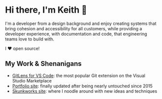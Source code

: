 # Hi there, I'm Keith 👋

I'm a developer from a design background and enjoy creating systems that bring cohesion and accessibility for all customers, while providing a developer experience, with documentation and code, that engineering teams love to build with.

I ❤️ open source!

## My Work & Shenanigans

- [GitLens for VS Code](https://marketplace.visualstudio.com/items?itemName=eamodio.gitlens): the most popular Git extension on the Visual Studio Marketplace
- [Portfolio site](https://keithdaulton.com/): finally updated after being nearly untouched since 2015
- [Skunkworks site](https://d13.github.io/): where I noodle around with new ideas and techniques

<!--
**d13/d13** is a ✨ _special_ ✨ repository because its `README.md` (this file) appears on your GitHub profile.

Here are some ideas to get you started:

- 🔭 I’m currently working on ...
- 🌱 I’m currently learning ...
- 👯 I’m looking to collaborate on ...
- 🤔 I’m looking for help with ...
- 💬 Ask me about ...
- 📫 How to reach me: ...
- 😄 Pronouns: ...
- ⚡ Fun fact: ...
-->
